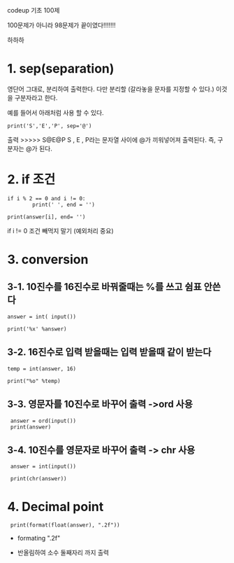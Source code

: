 codeup 기초 100제

100문제가 아니라 98문제가 끝이였다!!!!!!!

하하하


# 1. sep(separation) 
 

영단어 그대로, 분리하여 출력한다. 다만 분리할 (갈라놓을 문자를 지정할 수 있다.) 이것을 구분자라고 한다.

예를 들어서 아래처럼 사용 할 수 있다.

    print('S','E','P', sep='@')

출력 >>>>> S@E@P
S , E , P라는 문자열 사이에 @가 끼워넣어져 출력된다. 즉, 구분자는 @가 된다.

# 2. if 조건
    if i % 2 == 0 and i != 0:
            print(' ', end = '')
    
    print(answer[i], end= '')
if i != 0 조건 빼먹지 말기 (예외처리 중요)


# 3. conversion
## 3-1. 10진수를 16진수로 바꿔줄때는 %를 쓰고 쉼표 안쓴다
    answer = int( input())

    print('%x' %answer)

 ## 3-2. 16진수로 입력 받을때는 입력 받을때 같이 받는다 
    temp = int(answer, 16)
  
    print("%o" %temp)
 
## 3-3. 영문자를 10진수로 바꾸어 출력 ->ord 사용
 
  
     answer = ord(input())
     print(answer)
     
 ## 3-4. 10진수를 영문자로 바꾸어 출력 -> chr 사용
  
     answer = int(input())
  
     print(chr(answer))
     

   
  # 4. Decimal point
     print(format(float(answer), ".2f"))
  
  - formating ".2f" 
  
  - 반올림하여 소수 둘째자리 까지 출력 
   






